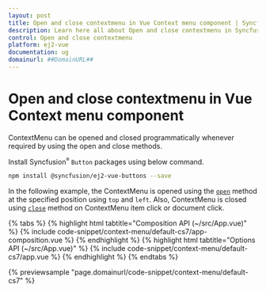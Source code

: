 ```yaml
---
layout: post
title: Open and close contextmenu in Vue Context menu component | Syncfusion
description: Learn here all about Open and close contextmenu in Syncfusion Vue Context menu component of Syncfusion Essential JS 2 and more.
control: Open and close contextmenu 
platform: ej2-vue
documentation: ug
domainurl: ##DomainURL##
---
```


# Open and close contextmenu in Vue Context menu component

ContextMenu can be opened and closed programmatically whenever required by using the open and close methods.

Install Syncfusion<sup style="font-size:70%">&reg;</sup> `Button` packages using below command.

```bash
npm install @syncfusion/ej2-vue-buttons --save
```

In the following example, the ContextMenu is opened using the [`open`](https://ej2.syncfusion.com/vue/documentation/api/context-menu#open) method at the specified position using `top` and `left`. Also, ContextMenu is closed using [`close`](https://ej2.syncfusion.com/vue/documentation/api/context-menu#close) method on ContextMenu item click or document click.

{% tabs %}
{% highlight html tabtitle="Composition API (~/src/App.vue)" %}
{% include code-snippet/context-menu/default-cs7/app-composition.vue %}
{% endhighlight %}
{% highlight html tabtitle="Options API (~/src/App.vue)" %}
{% include code-snippet/context-menu/default-cs7/app.vue %}
{% endhighlight %}
{% endtabs %}
        
{% previewsample "page.domainurl/code-snippet/context-menu/default-cs7" %}